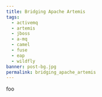 ```yaml
---
title: Bridging Apache Artemis
tags:
  - activemq
  - artemis
  - jboss
  - a-mq
  - camel
  - fuse
  - eap
  - wildfly
banner: post-bg.jpg
permalink: bridging_apache_artemis
---
```


foo<!-- more -->
